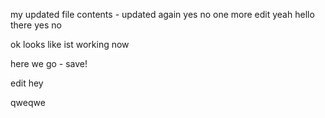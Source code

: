my updated file contents - updated again
yes no one more edit yeah hello there
yes
no

ok looks like ist working now

here we go - save!

edit hey


qweqwe